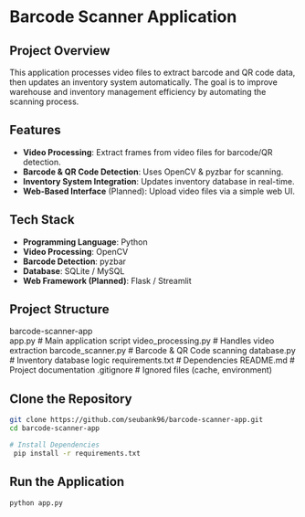 # Barcode Scanner Application

## Project Overview
This application processes video files to extract barcode and QR code data, then updates an inventory system automatically. The goal is to improve warehouse and inventory management efficiency by automating the scanning process.

## Features
- **Video Processing**: Extract frames from video files for barcode/QR detection.
- **Barcode & QR Code Detection**: Uses OpenCV & pyzbar for scanning.
- **Inventory System Integration**: Updates inventory database in real-time.
- **Web-Based Interface** (Planned): Upload video files via a simple web UI.

## Tech Stack
- **Programming Language**: Python
- **Video Processing**: OpenCV 
- **Barcode Detection**: pyzbar 
- **Database**: SQLite / MySQL 
- **Web Framework (Planned)**: Flask / Streamlit

## Project Structure
barcode-scanner-app  
app.py # Main application script
video_processing.py # Handles video extraction 
barcode_scanner.py # Barcode & QR Code scanning
database.py # Inventory database logic 
requirements.txt # Dependencies 
README.md # Project documentation 
.gitignore # Ignored files (cache, environment)

## Clone the Repository
```bash
git clone https://github.com/seubank96/barcode-scanner-app.git
cd barcode-scanner-app

# Install Dependencies
 pip install -r requirements.txt
```

## Run the Application
```python
python app.py
```

